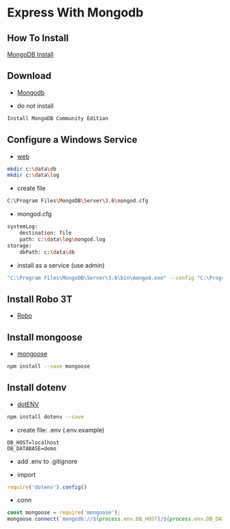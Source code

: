 # Express With Mongodb

## How To Install
[MongoDB Install](https://dotblogs.com.tw/explooosion/2018/01/21/040728)
  
## Download
+ [Mongodb](https://www.mongodb.com/download-center#community)

+ do not install 
```bash
Install MongoDB Community Edition
```
## Configure a Windows Service

+ [web](https://docs.mongodb.com/manual/tutorial/install-mongodb-on-windows/#configure-a-windows-service-for-mongodb-community-edition)

```bash
mkdir c:\data\db
mkdir c:\data\log
``` 

+ create file
```bash
C:\Program Files\MongoDB\Server\3.6\mongod.cfg
```

+ mongod.cfg
```bash
systemLog:
    destination: file
    path: c:\data\log\mongod.log
storage:
    dbPath: c:\data\db
```

+ install as a service (use admin)
```bash
"C:\Program Files\MongoDB\Server\3.6\bin\mongod.exe" --config "C:\Program Files\MongoDB\Server\3.6\mongod.cfg" --install
```

## Install Robo 3T
+ [Robo](https://robomongo.org/download)


## Install mongoose
+ [mongoose](http://mongoosejs.com/)
```bash
npm install --save mongoose
```

## Install dotenv
+ [dotENV](https://github.com/motdotla/dotenv)
```bash
npm install dotenv --save
```
+ create file: .env (.env.example)
```
DB_HOST=localhost
DB_DATABASE=demo
```
+ add .env to .gitignore

+ import 
```js
require('dotenv').config()
```

+ conn
```js
const mongoose = require('mongoose');
mongoose.connect(`mongodb://${process.env.DB_HOST}/${process.env.DB_DATABASE}`);
```